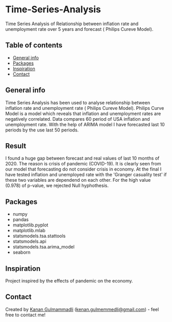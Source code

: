 # Time-Series-Analysis
Time Series Analysis of Relationship between inflation rate and unemployment rate  over 5 years and forecast ( Philips Cureve Model).

## Table of contents
* [General info](#general-info)
* [Packages](#technologies)
* [Inspiration](#inspiration)
* [Contact](#contact)

## General info
 Time Series Analysis has been used to analyse relationship between inflation rate and unemployment rate ( Philips Cureve Model). Philips Curve Model is a model which reveals that inflation and unemployment rates are negatively correlated. Data compares 60 period of USA inflation and unemployment rate. With the help of ARIMA model I have forecasted last 10 periods by the use last 50 periods.
 
 ## Result
  I found a huge gap between forecast and real values of last 10 months of 2020. The reason is crisis of pandemic (COVID-19). It is clearly seen from our model that forecasting do not consider crisis in economy. At the final I have tested inflation and unemployed rate with the 'Granger casuality test' if these two variables are dependend on each other. For the high value (0.978) of p-value, we rejected Null hyphothesis.


## Packages
* numpy
* pandas
* matplotlib.pyplot
* matplotlib.mlab
* statsmodels.tsa.stattools
* statsmodels.api
* statsmodels.tsa.arima_model
* seaborn



## Inspiration
Project inspired by the effects of pandemic on the economy.

## Contact
Created by [Kanan Gulmammadli](kenan.gulmemmedli@gmail.com) (kenan.gulmemmedli@gmail.com)  - feel free to contact me!
